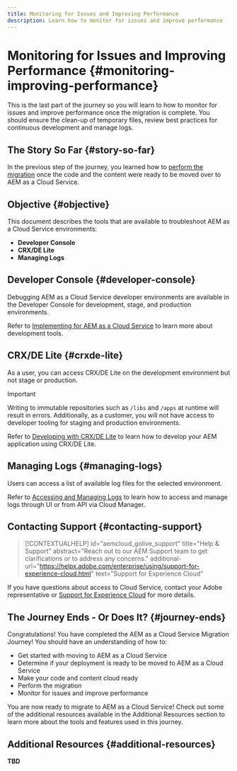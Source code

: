 ```yaml
---
title: Monitoring for Issues and Improving Performance
description: Learn how to monitor for issues and improve performance
---
```


# Monitoring for Issues and Improving Performance {#monitoring-improving-performance}

This is the last part of the journey so you will learn to how to monitor for issues and improve performance once the migration is complete. You should ensure the clean-up of temporary files, review best practices for continuous development and manage logs.

## The Story So Far {#story-so-far}

In the previous step of the journey, you learned how to [perform the migration](/help/journey-migration/performing-migration.md) once the code and the content were ready to be moved over to AEM as a Cloud Service.

## Objective {#objective}

This document describes the tools that are available to troubleshoot AEM as a Cloud Service environments:

* **Developer Console**
* **CRX/DE Lite**
* **Managing Logs**

## Developer Console {#developer-console}

Debugging AEM as a Cloud Service developer environments are available in the Developer Console for development, stage, and production environments.

Refer to [Implementing for AEM as a Cloud Service](https://experienceleague.adobe.com/docs/experience-manager-cloud-service/implementing/developing/development-guidelines.html#aem-as-a-cloud-service-development-tools) to learn more about development tools.

## CRX/DE Lite {#crxde-lite}

As a user, you can access CRX/DE Lite on the development environment but not stage or production. 
  
>[!IMPORTANT]
>Writing to immutable repositories such as `/libs` and `/apps` at runtime will result in errors. Additionally, as a customer, you will not have access to developer tooling for staging and production environments.

Refer to [Developing with CRX/DE Lite](/help/implementing/developing/tools/crxde.md) to learn how to develop your AEM application using CRX/DE Lite.

## Managing Logs {#managing-logs}

Users can access a list of available log files for the selected environment.
  
Refer to [Accessing and Managing Logs](https://experienceleague.adobe.com/docs/experience-manager-cloud-service/implementing/using-cloud-manager/manage-logs.html) to learn how to access and manage logs through UI or from API via Cloud Manager.

## Contacting Support {#contacting-support}

>[!CONTEXTUALHELP]
>id="aemcloud_golive_support"
>title="Help & Support"
>abstract="Reach out to our AEM Support team to get clarifications or to address any concerns."
>additional-url="https://helpx.adobe.com/enterprise/using/support-for-experience-cloud.html" text="Support for Experience Cloud"

If you have questions about access to Cloud Service, contact your Adobe representative or [Support for Experience Cloud](https://helpx.adobe.com/enterprise/using/support-for-experience-cloud.html) for more details.

## The Journey Ends - Or Does It? {#journey-ends}

Congratulations! You have completed the AEM as a Cloud Service Migration Journey! You should have an understanding of how to:

* Get started with moving to AEM as a Cloud Service
* Determine if your deployment is ready to be moved to AEM as a Cloud Service
* Make your code and content cloud ready
* Perform the migration
* Monitor for issues and improve performance

You are now ready to migrate to AEM as a Cloud Service! Check out some of the additional resources available in the Additional Resources section to learn more about the tools and features used in this journey.

## Additional Resources {#additional-resources}

**TBD**

<!--#>[!CONTEXTUALHELP]
>id="aemcloud_golive_troubleshooting"
>exl-id: f9b0b2fa-e29c-4faa-a5e7-e5edd04b25ca
>title="Troubleshooting AEM"
>abstract="Review best practices for continous development and manage logs along with tools like Developer console & CRXDE Lite to help with troubleshooting issues with AEM"
>additional-url="https://experienceleague.adobe.com/docs/experience-manager-cloud-service/implementing/using-cloud-manager/manage-logs.html" text="Accessing and Managing Logs"
>additional-url="https://experienceleague.adobe.com/docs/experience-manager-cloud-service/implementing/developing/development-guidelines.html#aem-as-a-cloud-service-development-tools" text="AEM as a Cloud Service Development tools"-->
